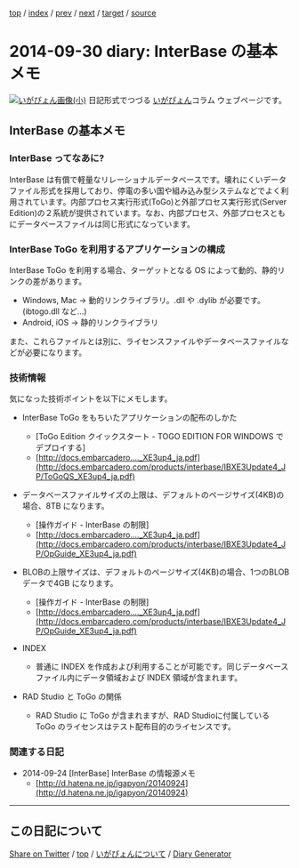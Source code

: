 [top](../index.html) 
 / [index](https://igapyon.github.io/diary/2014/index.html) 
 / [prev](https://igapyon.github.io/diary/2014/ig140924.html) 
 / [next](https://igapyon.github.io/diary/2014/ig141005.html) 
 / [target](https://igapyon.github.io/diary/2014/ig140930.html) 
 / [source](https://github.com/igapyon/diary/blob/gh-pages/2014/ig140930.html.src.md) 

2014-09-30 diary: InterBase の基本メモ
=====================================================================================================
[![いがぴょん画像(小)](https://igapyon.github.io/diary/images/iga200306s.jpg "いがぴょん")](https://igapyon.github.io/diary/memo/memoigapyon.html) 日記形式でつづる [いがぴょん](https://igapyon.github.io/diary/memo/memoigapyon.html)コラム ウェブページです。

## InterBase の基本メモ

### InterBase ってなあに?

InterBase は有償で軽量なリレーショナルデータベースです。壊れにくいデータファイル形式を採用しており、停電の多い国や組み込み型システムなどでよく利用されています。内部プロセス実行形式(ToGo)と外部プロセス実行形式(Server Edition)の２系統が提供されています。なお、内部プロセス、外部プロセスともにデータベースファイルは同じ形式になっています。


### InterBase ToGo を利用するアプリケーションの構成

InterBase ToGo を利用する場合、ターゲットとなる OS によって動的、静的リンクの差があります。

* Windows, Mac -> 動的リンクライブラリ。.dll や .dylib が必要です。(ibtogo.dll など...)
* Android, iOS -> 静的リンクライブラリ

また、これらファイルとは別に、ライセンスファイルやデータベースファイルなどが必要になります。


### 技術情報

気になった技術ポイントを以下にメモします。

* InterBase ToGo をもちいたアプリケーションの配布のしかた
  * [ToGo Edition クイックスタート - TOGO EDITION FOR WINDOWS でデプロイする]
  * [http://docs.embarcadero...._XE3up4_ja.pdf](http://docs.embarcadero.com/products/interbase/IBXE3Update4_JP/ToGoQS_XE3up4_ja.pdf)



* データベースファイルサイズの上限は、デフォルトのページサイズ(4KB)の場合、8TB になります。
  *   [操作ガイド - InterBase の制限]
  *   [http://docs.embarcadero...._XE3up4_ja.pdf](http://docs.embarcadero.com/products/interbase/IBXE3Update4_JP/OpGuide_XE3up4_ja.pdf)



* BLOBの上限サイズは、デフォルトのページサイズ(4KB)の場合、1つのBLOBデータで4GB になります。
  *   [操作ガイド - InterBase の制限]
  *   [http://docs.embarcadero...._XE3up4_ja.pdf](http://docs.embarcadero.com/products/interbase/IBXE3Update4_JP/OpGuide_XE3up4_ja.pdf)



* INDEX
  * 普通に INDEX を作成および利用することが可能です。同じデータベースファイル内にデータ領域および INDEX 領域が含まれます。



* RAD Studio と ToGo の関係
  * RAD Studio に ToGo が含まれますが、RAD Studioに付属している ToGo のライセンスはテスト配布目的のライセンスです。



### 関連する日記


* 2014-09-24 [InterBase] InterBase の情報源メモ
  * [http://d.hatena.ne.jp/igapyon/20140924](http://d.hatena.ne.jp/igapyon/20140924)




----------------------------------------------------------------------------------------------------

## この日記について

[Share on Twitter](https://twitter.com/intent/tweet?hashtags=igapyon%2Cdiary%2C%E3%81%84%E3%81%8C%E3%81%B4%E3%82%87%E3%82%93&text=InterBase+%E3%81%AE%E5%9F%BA%E6%9C%AC%E3%83%A1%E3%83%A2&url=https%3A%2F%2Figapyon.github.io%2Fdiary%2F2014%2Fig140930.html) / [top](../index.html) / [いがぴょんについて](https://igapyon.github.io/diary/memo/memoigapyon.html) / [Diary Generator](https://github.com/igapyon/igapyonv3)
